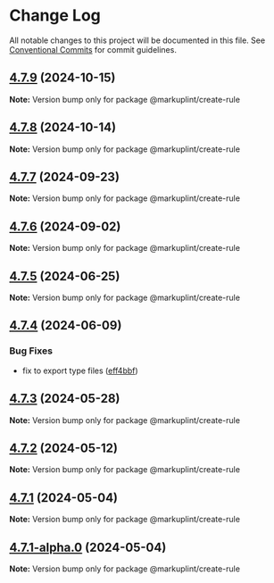 # Change Log

All notable changes to this project will be documented in this file.
See [Conventional Commits](https://conventionalcommits.org) for commit guidelines.

## [4.7.9](https://github.com/markuplint/markuplint/compare/@markuplint/create-rule@4.7.8...@markuplint/create-rule@4.7.9) (2024-10-15)

**Note:** Version bump only for package @markuplint/create-rule

## [4.7.8](https://github.com/markuplint/markuplint/compare/@markuplint/create-rule@4.7.7...@markuplint/create-rule@4.7.8) (2024-10-14)

**Note:** Version bump only for package @markuplint/create-rule

## [4.7.7](https://github.com/markuplint/markuplint/compare/@markuplint/create-rule@4.7.6...@markuplint/create-rule@4.7.7) (2024-09-23)

**Note:** Version bump only for package @markuplint/create-rule

## [4.7.6](https://github.com/markuplint/markuplint/compare/@markuplint/create-rule@4.7.5...@markuplint/create-rule@4.7.6) (2024-09-02)

**Note:** Version bump only for package @markuplint/create-rule

## [4.7.5](https://github.com/markuplint/markuplint/compare/@markuplint/create-rule@4.7.4...@markuplint/create-rule@4.7.5) (2024-06-25)

**Note:** Version bump only for package @markuplint/create-rule

## [4.7.4](https://github.com/markuplint/markuplint/compare/@markuplint/create-rule@4.7.3...@markuplint/create-rule@4.7.4) (2024-06-09)

### Bug Fixes

- fix to export type files ([eff4bbf](https://github.com/markuplint/markuplint/commit/eff4bbfd127574809dc5e15d7cafe87699758ee0))

## [4.7.3](https://github.com/markuplint/markuplint/compare/@markuplint/create-rule@4.7.2...@markuplint/create-rule@4.7.3) (2024-05-28)

**Note:** Version bump only for package @markuplint/create-rule

## [4.7.2](https://github.com/markuplint/markuplint/compare/@markuplint/create-rule@4.7.1...@markuplint/create-rule@4.7.2) (2024-05-12)

**Note:** Version bump only for package @markuplint/create-rule

## [4.7.1](https://github.com/markuplint/markuplint/compare/@markuplint/create-rule@4.7.1-alpha.0...@markuplint/create-rule@4.7.1) (2024-05-04)

**Note:** Version bump only for package @markuplint/create-rule

## [4.7.1-alpha.0](https://github.com/markuplint/markuplint/compare/@markuplint/create-rule@4.7.0...@markuplint/create-rule@4.7.1-alpha.0) (2024-05-04)

**Note:** Version bump only for package @markuplint/create-rule
